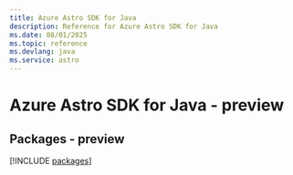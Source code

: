 ```yaml
---
title: Azure Astro SDK for Java
description: Reference for Azure Astro SDK for Java
ms.date: 08/01/2025
ms.topic: reference
ms.devlang: java
ms.service: astro
---
```

# Azure Astro SDK for Java - preview
## Packages - preview
[!INCLUDE [packages](astro-index.md)]